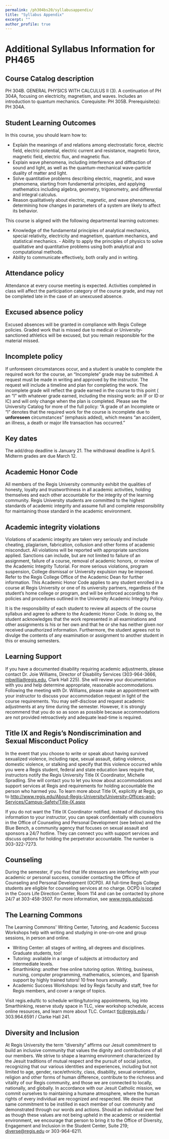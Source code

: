 ```yaml
---
permalink: /ph304bs20/syllabusappendix/
title: "Syllabus Appendix"
excerpt: ""
author_profile: true
---
```


# Additional Syllabus Information for PH465

## Course Catalog description
PH 304B. GENERAL PHYSICS WITH CALCULUS II (3). A continuation of PH 304A, focusing on electricity, magnetism, and waves. Includes an introduction to quantum mechanics. Corequisite: PH 305B. Prerequisite(s): PH 304A. 

## Student Learning Outcomes	
In this course, you should learn how to:
- Explain the meanings of and relations among electrostatic force, electric ﬁeld, electric potential, electric current and resistance, magnetic force, magnetic ﬁeld, electric ﬂux, and magnetic ﬂux.
- Explain wave phenomena, including interference and diffraction of sound and light, as well as the quantum-mechanical wave-particle duality of matter and light.
- Solve quantitative problems describing electric, magnetic, and wave phenomena, starting from fundamental principles, and applying mathematics including algebra, geometry, trigonometry, and differential and integral calculus.
- Reason qualitatively about electric, magnetic, and wave phenomena, determining how changes in parameters of a system are likely to affect its behavior.

This course is aligned with the following departmental learning outcomes:
- Knowledge of the fundamental principles of analytical mechanics, special relativity, electricity and magnetism, quantum mechanics, and statistical mechanics. - Ability to apply the principles of physics to solve qualitative and quantitative problems using both analytical and computational methods.
- Ability to communicate effectively, both orally and in writing.


## Attendance policy
Attendance at every course meeting is expected. Activities completed in class will affect the participation category of the course grade, and may not be completed late in the case of an unexcused absence.

## Excused absence policy
Excused absences will be granted in compliance with Regis College policies. Graded work that is missed due to medical or University-sanctioned athletics will be excused, but you remain responsible for the material missed.

## Incomplete policy
If unforeseen circumstances occur, and a student is unable to complete the required work for the course, an “Incomplete” grade may be submitted.  A request must be made in writing and approved by the instructor.  The request will include a timeline and plan for completing the work.  The incomplete grade will reflect the grade earned in the course to this point ( an “I” with whatever grade earned, including the missing work: an IF or ID or IC) and will only change when the plan is completed. Please see the University Catalog for more of the full policy: “A grade of an Incomplete or “I” denotes that the required work for the course is incomplete due to **unforeseen** circumstances” (emphasis added), which means “an accident, an illness, a death or major life transaction has occurred.”

## Key dates
The add/drop deadline is January 21. The withdrawal deadline is April 5. Midterm grades are due March 12. 

## Academic Honor Code
All members of the Regis University community exhibit the qualities of honesty, loyalty and trustworthiness in all academic activities, holding themselves and each other accountable for the integrity of the learning community.  Regis University students are committed to the highest standards of academic integrity and assume full and complete responsibility for maintaining those standard in the academic environment.

## Academic integrity violations
Violations of academic integrity are taken very seriously and include cheating, plagiarism, fabrication, collusion and other forms of academic misconduct.  All violations will be reported with appropriate sanctions applied.  Sanctions can include, but are not limited to failure of an assignment, failure of a course, removal of academic honors, or review of the Academic Integrity Tutorial.  For more serious violations, program suspension, College dismissal or University expulsion may be imposed.  Refer to the Regis College Office of the Academic Dean for further information.  This Academic Honor Code applies to any student enrolled in a course at Regis University or one of its university partners, regardless of the student’s home college or program, and will be enforced according to the policies and procedures outlined in the University Academic Integrity Policy.  

It is the responsibility of each student to review all aspects of the course syllabus and agree to adhere to the Academic Honor Code.  In doing so, the student acknowledges that the work represented in all examinations and other assignments is his or her own and that he or she has neither given nor received unauthorized information.  Furthermore, the student agrees not to divulge the contents of any examination or assignment to another student in this or ensuing semesters.  

## Learning Support
If you have a documented disability requiring academic adjustments, please contact Dr. Joie Williams, Director of Disability Services (303-964-3666, mbwillia@regis.edu, Clark Hall 225).  She will review your documentation with you and help determine appropriate, reasonable accommodations.  Following the meeting with Dr. Williams, please make an appointment with your instructor to discuss your accommodation request in light of the course requirements.  You may self-disclose and request academic adjustments at any time during the semester.  However, it is strongly recommend that you do so as soon as possible because accommodations are not provided retroactively and adequate lead-time is required.

## Title IX and Regis’s Nondiscrimination and Sexual Misconduct Policy
In the event that you choose to write or speak about having survived sexualized violence, including rape, sexual assault, dating violence, domestic violence, or stalking and specify that this violence occurred while you were a Regis student, federal and state education laws require that, instructors notify the Regis University Title IX Coordinator, Michelle Spradling. She will contact you to let you know about accommodations and support services at Regis and requirements for holding accountable the person who harmed you. To learn more about Title IX, explicitly at Regis, go to http://www.regis.edu/About-Regis-University/University-Offices-and-Services/Campus-Safety/Title-IX.aspx
 
If you do not want the Title IX Coordinator notified, instead of disclosing this information to your instructor, you can speak confidentially with counselors in the Office of Counseling and Personal Development (see below) and the Blue Bench, a community agency that focuses on sexual assault and sponsors a 24/7 hotline. They can connect you with support services and discuss options for holding the perpetrator accountable. The number is 303-322-7273.

## Counseling
During the semester, if you find that life stressors are interfering with your academic or personal success, consider contacting the Office of Counseling and Personal Development (OCPD). All full-time Regis College students are eligible for counseling services at no charge. OCPD is located in the Coors Life Direction Center, Room 114 and can be contacted by phone 24/7 at 303-458-3507. For more information, see www.regis.edu/ocpd.

## The Learning Commons
The Learning Commons' Writing Center, Tutoring, and Academic Success Workshops help with writing and studying in one-on-one and group sessions, in person and online.
- Writing Center: all stages of writing, all degrees and disciplines. Graduate students, too!
- Tutoring: available in a range of subjects at introductory and intermediate levels.
- Smarthinking: another free online tutoring option. Writing, business, nursing, computer programming, mathematics, sciences, and Spanish support by highly trained tutors! 10 free hours annually.
- Academic Success Workshops: led by Regis faculty and staff, free for Regis members, and cover a range of topics.
 
Visit regis.edu/tlc to schedule writing/tutoring appointments, log into Smarthinking, reserve study space in TLC, view workshop schedule, access online resources, and learn more about TLC.
Contact tlc@regis.edu / 303.964.6591 / Clarke Hall 241.

## Diversity and Inclusion
At Regis University the term “diversity” affirms our Jesuit commitment to build an inclusive community that values the dignity and contributions of all our members. We strive to shape a learning environment characterized by the Jesuit traditions of mutual respect and the pursuit of social justice, recognizing that our various identities and experiences, including but not limited to age, gender, race/ethnicity, class, disability, sexual orientation, religion and other forms of human difference, contribute to the richness and vitality of our Regis community, and those we are connected to locally, nationally, and globally. In accordance with our Jesuit Catholic mission, we commit ourselves to maintaining a humane atmosphere, where the human rights of every individual are recognized and respected. We desire that same commitment to be instilled in each member of our community and demonstrated through our words and actions. Should an individual ever feel as though these values are not being upheld in the academic or residential environment, we encourage that person to bring it to the Office of Diversity, Engagement and Inclusion in the Student Center, Suite 219; diverse@regis.edu or 303-964-6211.
